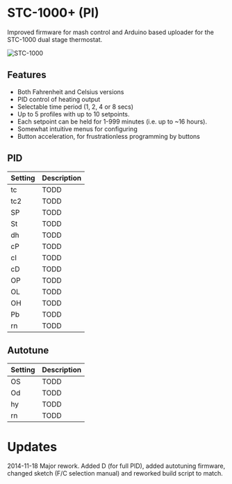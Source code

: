 STC\-1000+ (PI)
========

Improved firmware for mash control and Arduino based uploader for the STC-1000 dual stage thermostat.

![STC-1000](http://img.diytrade.com/cdimg/1066822/11467124/0/1261107339/temperature_controllers_STC-1000.jpg)

Features
--------
* Both Fahrenheit and Celsius versions
* PID control of heating output
* Selectable time period (1, 2, 4 or 8 secs)
* Up to 5 profiles with up to 10 setpoints.
* Each setpoint can be held for 1-999 minutes (i.e. up to ~16 hours).
* Somewhat intuitive menus for configuring
* Button acceleration, for frustrationless programming by buttons

PID
---

|Setting|Description|
|-------|-----------|
|tc|TODD|
|tc2|TODD|
|SP|TODD|
|St|TODD|
|dh|TODD|
|cP|TODD|
|cI|TODD|
|cD|TODD|
|OP|TODD|
|OL|TODD|
|OH|TODD|
|Pb|TODD|
|rn|TODD|


Autotune
--------
|Setting|Description|
|-------|-----------|
|OS|TODD|
|Od|TODD|
|hy|TODD|
|rn|TODD|


Updates
=======
2014-11-18 Major rework. Added D (for full PID), added autotuning firmware, changed sketch (F/C selection manual) and reworked build script to match.


